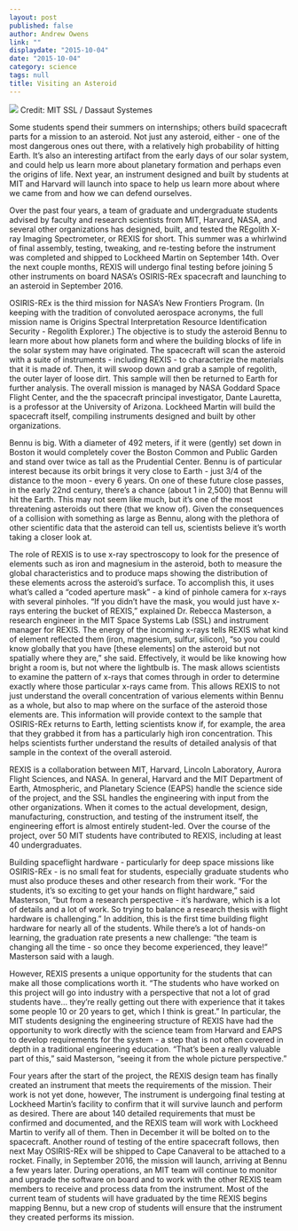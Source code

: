 ```yaml
---
layout: post
published: false
author: Andrew Owens
link: ""
displaydate: "2015-10-04"
date: "2015-10-04"
category: science
tags: null
title: Visiting an Asteroid
---
```


![](http://blogs.solidworks.com/teacher/wp-content/uploads/sites/3/vibration-testing.jpg)
Credit: MIT SSL / Dassaut Systemes

Some students spend their summers on internships; others build spacecraft parts for a mission to an asteroid. Not just any asteroid, either - one of the most dangerous ones out there, with a relatively high probability of hitting Earth. It’s also an interesting artifact from the early days of our solar system, and could help us learn more about planetary formation and perhaps even the origins of life. Next year, an instrument designed and built by students at MIT and Harvard will launch into space to help us learn more about where we came from and how we can defend ourselves.

Over the past four years, a team of graduate and undergraduate students advised by faculty and research scientists from MIT, Harvard, NASA, and several other organizations has designed, built, and tested the REgolith X-ray Imaging Spectrometer, or REXIS for short. This summer was a whirlwind of final assembly, testing, tweaking, and re-testing before the instrument was completed and shipped to Lockheed Martin on September 14th. Over the next couple months, REXIS will undergo final testing before joining 5 other instruments on board NASA’s OSIRIS-REx spacecraft and launching to an asteroid in September 2016.

OSIRIS-REx is the third mission for NASA’s New Frontiers Program. (In keeping with the tradition of convoluted aerospace acronyms, the full mission name is Origins Spectral Interpretation Resource Identification Security - Regolith Explorer.) The objective is to study the asteroid Bennu to learn more about how planets form and where the building blocks of life in the solar system may have originated. The spacecraft will scan the asteroid with a suite of instruments - including REXIS - to characterize the materials that it is made of. Then, it will swoop down and grab a sample of regolith, the outer layer of loose dirt. This sample will then be returned to Earth for further analysis. The overall mission is managed by NASA Goddard Space Flight Center, and the the spacecraft principal investigator, Dante Lauretta, is a professor at the University of Arizona. Lockheed Martin will build the spacecraft itself, compiling instruments designed and built by other organizations.

Bennu is big. With a diameter of 492 meters, if it were (gently) set down in Boston it would completely cover the Boston Common and Public Garden and stand over twice as tall as the Prudential Center. Bennu is of particular interest because its orbit brings it very close to Earth - just 3/4 of the distance to the moon - every 6 years. On one of these future close passes, in the early 22nd century, there’s a chance (about 1 in 2,500) that Bennu will hit the Earth. This may not seem like much, but it’s one of the most threatening asteroids out there (that we know of). Given the consequences of a collision with something as large as Bennu, along with the plethora of other scientific data that the asteroid can tell us, scientists believe it’s worth taking a closer look at.

The role of REXIS is to use x-ray spectroscopy to look for the presence of elements such as iron and magnesium in the asteroid, both to measure the global characteristics and to produce maps showing the distribution of these elements across the asteroid’s surface. To accomplish this, it uses what’s called a “coded aperture mask” - a kind of pinhole camera for x-rays with several pinholes. “If you didn’t have the mask, you would just have x-rays entering the bucket of REXIS,” explained Dr. Rebecca Masterson, a research engineer in the MIT Space Systems Lab (SSL) and instrument manager for REXIS. The energy of the incoming x-rays tells REXIS what kind of element reflected them (iron, magnesium, sulfur, silicon), “so you could know globally that you have [these elements] on the asteroid but not spatially where they are,” she said. Effectively, it would be like knowing how bright a room is, but not where the lightbulb is. The mask allows scientists to examine the pattern of x-rays that comes through in order to determine exactly where those particular x-rays came from. This allows REXIS to not just understand the overall concentration of various elements within Bennu as a whole, but also to map where on the surface of the asteroid those elements are. This information will provide context to the sample that OSIRIS-REx returns to Earth, letting scientists know if, for example, the area that they grabbed it from has a particularly high iron concentration. This helps scientists further understand the results of detailed analysis of that sample in the context of the overall asteroid.

REXIS is a collaboration between MIT, Harvard, Lincoln Laboratory, Aurora Flight Sciences, and NASA. In general, Harvard and the MIT Department of Earth, Atmospheric, and Planetary Science (EAPS) handle the science side of the project, and the SSL handles the engineering with input from the other organizations. When it comes to the actual development, design, manufacturing, construction, and testing of the instrument itself, the engineering effort is almost entirely student-led. Over the course of the project, over 50 MIT students have contributed to REXIS, including at least 40 undergraduates.

Building spaceflight hardware - particularly for deep space missions like OSIRIS-REx - is no small feat for students, especially graduate students who must also produce theses and other research from their work. “For the students, it’s so exciting to get your hands on flight hardware,” said Masterson, “but from a research perspective - it’s hardware, which is a lot of details and a lot of work. So trying to balance a research thesis with flight hardware is challenging.” In addition, this is the first time building flight hardware for nearly all of the students. While there’s a lot of hands-on learning, the graduation rate presents a new challenge: “the team is changing all the time - so once they become experienced, they leave!” Masterson said with a laugh.

However, REXIS presents a unique opportunity for the students that can make all those complications worth it. “The students who have worked on this project will go into industry with a perspective that not a lot of grad students have… they’re really getting out there with experience that it takes some people 10 or 20 years to get, which I think is great.” In particular, the MIT students designing the engineering structure of REXIS have had the opportunity to work directly with the science team from Harvard and EAPS to develop requirements for the system - a step that is not often covered in depth in a traditional engineering education. “That’s been a really valuable part of this,” said Masterson, “seeing it from the whole picture perspective.”

Four years after the start of the project, the REXIS design team has finally created an instrument that meets the requirements of the mission. Their work is not yet done, however, The instrument is undergoing final testing at Lockheed Martin’s facility to confirm that it will survive launch and perform as desired. There are about 140 detailed requirements that must be confirmed and documented, and the REXIS team will work with Lockheed Martin to verify all of them. Then in December it will be bolted on to the spacecraft. Another round of testing of the entire spacecraft follows, then next May OSIRIS-REx will be shipped to Cape Canaveral to be attached to a rocket. Finally, in September 2016, the mission will launch, arriving at Bennu a few years later. During operations, an MIT team will continue to monitor and upgrade the software on board and to work with the other REXIS team members to receive and process data from the instrument. Most of the current team of students will have graduated by the time REXIS begins mapping Bennu, but a new crop of students will ensure that the instrument they created performs its mission.
